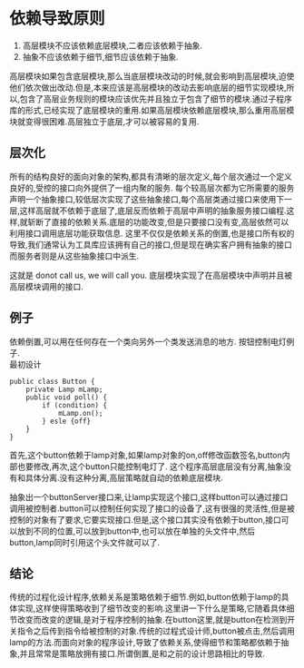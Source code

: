 # 依赖导致原则 

1. 高层模块不应该依赖底层模块,二者应该依赖于抽象.
2. 抽象不应该依赖于细节,细节应该依赖于抽象.  

高层模块如果包含底层模块,那么当底层模块改动的时候,就会影响到高层模块,迫使他们依次做出改动.但是,本来应该是高层模块的改动去影响底层的细节实现模块,所以,包含了高层业务规则的模块应该优先并且独立于包含了细节的模块.通过子程序库的形式,已经实现了底层模块的重用.如果高层模块依赖底层模块,那么重用高层模块就变得很困难.高层独立于底层,才可以被容易的复用. 

## 层次化  

所有的结构良好的面向对象的架构,都具有清晰的层次定义,每个层次通过一个定义良好的,受控的接口向外提供了一组内聚的服务.
每个较高层次都为它所需要的服务声明一个抽象接口,较低层次实现了这些抽象接口,每个高层类通过接口来使用下一层,这样高层就不依赖于底层了,底层反而依赖于高层中声明的抽象服务接口编程.这样,就斩断了直接的依赖关系.底层的功能改变,但是只要接口没有变,高层依然可以利用接口调用底层功能获取信息.
这里不仅仅是依赖关系的倒置,也是接口所有权的导致,我们通常认为工具库应该拥有自己的接口,但是现在确实客户拥有抽象的接口而服务者则是从这些抽象接口中派生.

这就是 donot call us, we will call you. 底层模块实现了在高层模块中声明并且被高层模块调用的接口.


## 例子 

依赖倒置,可以用在任何存在一个类向另外一个类发送消息的地方.
按钮控制电灯例子.  
最初设计   
  
```
public class Button {
	private Lamp mLamp;
	public void poll() {
		if (condition) {
			mLamp.on();
		} esle {off}
	}
}

```
首先,这个button依赖于lamp对象,如果lamp对象的on,off修改函数签名,button内部也要修改,再次,这个button只能控制电灯了.
这个程序高层底层没有分离,抽象没有和具体分离.没有这种分离,高层策略就自动的依赖底层模块.   

抽象出一个buttonServer接口来,让lamp实现这个接口,这样button可以通过接口调用被控制者.button可以控制任何实现了接口的设备了,这有很强的灵活性,但是被控制的对象有了要求,它要实现接口.但是,这个接口其实没有依赖于button,接口可以放到不同的位置,可以放到button中,也可以放在单独的头文件中,然后button,lamp同时引用这个头文件就可以了.  


##  结论

传统的过程化设计程序,依赖关系是策略依赖于细节.例如,button依赖于lamp的具体实现,这样使得策略收到了细节改变的影响.这里讲一下什么是策略,它随着具体细节改变而改变的逻辑,是对于程序控制的抽象.在button这里,就是button在检测到开关指令之后传到指令给被控制的对象.传统的过程式设计师,button被点击,然后调用lamp的方法.而面向对象的程序设计,导致了依赖关系,使得细节和策略都依赖于抽象,并且常常是策略放拥有接口.所谓倒置,是和之前的设计思路相比的导致.  






